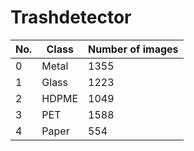 # Trashdetector

|No.| Class | Number of images |
|--- | --- | --- |
|0| Metal | 1355 |
|1|  Glass | 1223 |
|2| HDPME | 1049 |
|3| PET | 1588 |
|4| Paper | 554 |